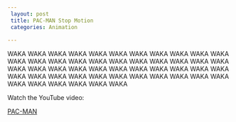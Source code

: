 ```yaml
---
 layout: post
 title: PAC-MAN Stop Motion
 categories: Animation
 
---
```


WAKA WAKA WAKA WAKA WAKA WAKA WAKA WAKA WAKA WAKA WAKA WAKA WAKA WAKA WAKA WAKA WAKA WAKA WAKA WAKA WAKA WAKA WAKA WAKA WAKA WAKA WAKA WAKA WAKA WAKA WAKA WAKA WAKA WAKA WAKA WAKA WAKA WAKA WAKA WAKA WAKA WAKA WAKA WAKA WAKA WAKA WAKA WAKA WAKA WAKA 

Watch the YouTube video:

[PAC-MAN](https://www.youtube.com/watch?v=s7JK14zD3DM&feature=youtu.be)

